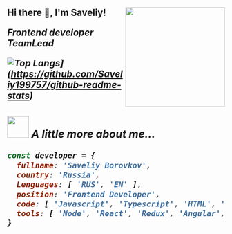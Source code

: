 <h2> Hi there 👋, I'm Saveliy!
<img align='right' src="https://media.giphy.com/media/5eLDrEaRGHegx2FeF2/giphy.gif" width="230">
<p><em>Frontend developer </br>TeamLead
  
![Top Langs](https://github-readme-stats.vercel.app/api/top-langs/?username=Saveliy199757&layout=compact)](https://github.com/Saveliy199757/github-readme-stats)  


### <img src="https://media.giphy.com/media/2wh8AaMZ2jtRseDQ3C/giphy.gif" width="50"> A little more about me...  

```js
const developer = {
  fullname: 'Saveliy Borovkov',
  country: 'Russia',
  Lenguages: [ 'RUS', 'EN' ],
  position: 'Frontend Developer',
  code: [ 'Javascript', 'Typescript', 'HTML', 'CSS' ],
  tools: [ 'Node', 'React', 'Redux', 'Angular', 'RxJs', 'NgRx', 'Jest', 'Docker', 'Webpack']
}
```
